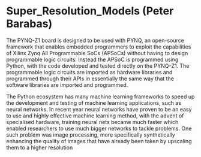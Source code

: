 # Super_Resolution_Models (Peter Barabas)

The PYNQ-Z1 board is designed to be used with PYNQ, an open-source framework that enables embedded programmers to exploit the capabilities of Xilinx Zynq All Programmable SoCs (APSoCs) without having to design programmable logic circuits. Instead the APSoC is programmed using Python, with the code developed and tested directly on the PYNQ-Z1. The programmable logic circuits are imported as hardware libraries and programmed through their APIs in essentially the same way that the software libraries are imported and programmed.

The Python ecosystem has many machine learning frameworks to speed up the development and testing of machine learning applications, such as neural networks. In recent year neural networks have proven to be an easy to use and highly effective machine learning method, with the advent of specialised hardware, training neural nets became much faster which enabled researchers to use much bigger networks to tackle problems. One such problem was image processing, more specifically synthetically enhancing the quality of images that have already been taken by upscaling them to a higher resolution

